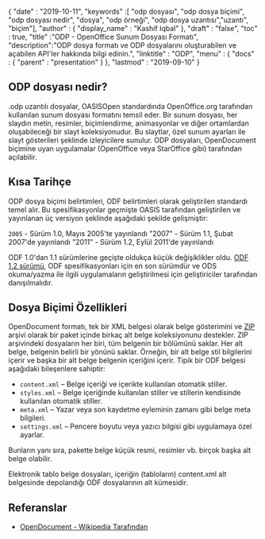 {
  "date" : "2019-10-11",
  "keywords" :[ "odp dosyası", "odp dosya biçimi", "odp dosyası nedir", "dosya", "odp örneği", "odp dosya uzantısı","uzantı", "biçim"],
  "author" : {
    "display_name" : "Kashif Iqbal"
},
  "draft" : "false",
  "toc" : true,
  "title" :"ODP - OpenOffice Sunum Dosyası Formatı",
  "description":"ODP dosya formatı ve ODP dosyalarını oluşturabilen ve açabilen API'ler hakkında bilgi edinin.",
  "linktitle" : "ODP",
  "menu" : {
    "docs" : {
      "parent" : "presentation"
}
},
  "lastmod" : "2019-09-10"
}

## ODP dosyası nedir?

.odp uzantılı dosyalar, OASISOpen standardında OpenOffice.org tarafından kullanılan sunum dosyası formatını temsil eder. Bir sunum dosyası, her slaydın metin, resimler, biçimlendirme, animasyonlar ve diğer ortamlardan oluşabileceği bir slayt koleksiyonudur. Bu slaytlar, özel sunum ayarları ile slayt gösterileri şeklinde izleyicilere sunulur. ODP dosyaları, OpenDocument biçimine uyan uygulamalar (OpenOffice veya StarOffice gibi) tarafından açılabilir.

## Kısa Tarihçe

ODP dosya biçimi belirtimleri, ODF belirtimleri olarak geliştirilen standardı temel alır. Bu spesifikasyonlar geçmişte OASIS tarafından geliştirilen ve yayınlanan üç versiyon şeklinde aşağıdaki şekilde gelişmiştir:

`2005` - Sürüm 1.0, Mayıs 2005'te yayınlandı
"2007" - Sürüm 1.1, Şubat 2007'de yayınlandı
"2011" - Sürüm 1.2, Eylül 2011'de yayınlandı

ODF 1.0'dan 1.1 sürümlerine geçişte oldukça küçük değişiklikler oldu. [ODF 1.2 sürümü](https://www.oasis-open.org/standards#opendocumentv1.2), ODF spesifikasyonları için en son sürümdür ve ODS okuma/yazma ile ilgili uygulamaların geliştirilmesi için geliştiriciler tarafından danışılmalıdır.

## Dosya Biçimi Özellikleri

OpenDocument formatı, tek bir XML belgesi olarak belge gösterimini ve [ZIP](https://docs.fileformat.com/compression/zip/) arşivi olarak bir paket içinde birkaç alt belge koleksiyonunu destekler. ZIP arşivindeki dosyaların her biri, tüm belgenin bir bölümünü saklar. Her alt belge, belgenin belirli bir yönünü saklar. Örneğin, bir alt belge stil bilgilerini içerir ve başka bir alt belge belgenin içeriğini içerir. Tipik bir ODF belgesi aşağıdaki bileşenlere sahiptir:

* `content.xml` – Belge içeriği ve içerikte kullanılan otomatik stiller.
* `styles.xml` – Belge içeriğinde kullanılan stiller ve stillerin kendisinde kullanılan otomatik stiller.
* `meta.xml` – Yazar veya son kaydetme eyleminin zamanı gibi belge meta bilgileri.
* `settings.xml` – Pencere boyutu veya yazıcı bilgisi gibi uygulamaya özel ayarlar.

Bunların yanı sıra, pakette belge küçük resmi, resimler vb. birçok başka alt belge olabilir.

Elektronik tablo belge dosyaları, içeriğin (tabloların) content.xml alt belgesinde depolandığı ODF dosyalarının alt kümesidir.

## Referanslar

* [OpenDocument - Wikipedia Tarafından](https://en.wikipedia.org/wiki/OpenDocument)

